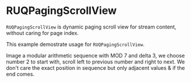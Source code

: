 # RUQPagingScrollView

`RUQPagingScrollView` is dynamic paging scroll view for stream content, without caring for page index.

This example demostrate usage for `RUQPagingScrollView`.

Image a modular arithmetic sequence with MOD 7 and delta 3, we choose number 2 to start with, scroll left to previous number and right to next. We don't care the exact position in sequence but only adjacent values & if the end comes.


